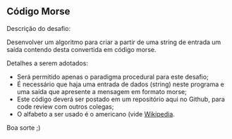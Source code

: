 ## Código Morse

Descrição do desafio:

Desenvolver um algoritmo para criar a partir de uma string de entrada um saída contendo desta convertida em código morse.

Detalhes a serem adotados:

- Será permitido apenas o paradigma procedural para este desafio;
- É necessário que haja uma entrada de dados (string) neste programa e uma saída que apresente a mensagem em formato morse;
- Este código deverá ser postado em um repositório aqui no Github, para code review com outros colegas;
- O alfabeto a ser usado é o americano (vide [Wikipedia](https://en.wikipedia.org/wiki/Morse_code).

Boa sorte ;)
